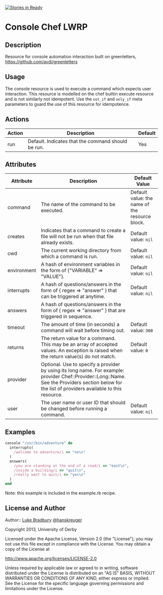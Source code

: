 [![Stories in Ready](https://badge.waffle.io/universityofderby/chef-console.png?label=ready&title=Ready)](https://waffle.io/universityofderby/chef-console)
# Console Chef LWRP
## Description
Resource for console automation interaction built on greenletters, https://github.com/avdi/greenletters

## Usage
The console resource is used to execute a command which expects user interaction. This resource is modelled on the chef builtin execute resource and is not similarly not idempotent. Use the <code>not\_if</code> and <code>only\_if</code> meta parameters to guard the use of this resource for idempotence.

## Actions
<table>
<thead> <tr> <th>Action</th> <th>Description</th> <th>Default</th> </tr> </thead>
<tbody>
<tr> <td>run</td> <td>Default. Indicates that the command should be run.</td> <td>Yes</td> </tr>
</tbody>
</table>

## Attributes
<table>
<thead> <tr><th>Attribute</th> <th>Description</th> <th>Default Value</th></tr> </thead>
<tbody>
<tr><td>command</td><td>The name of the command to be executed.</td><td>Default value: the name of the resource block.</td></tr></td></tr>
<tr><td>creates</td><td>Indicates that a command to create a file will not be run when that file already exists.</td><td> Default value: <code>nil</code></td></tr>
<tr><td>cwd</td><td>The current working directory from which a command is run.</td><td> Default value: <code>nil</code></td></tr>
<tr><td>environment</td><td>A hash of environment variables in the form of {"VARIABLE" => "VALUE"}.</td><td> Default value: <code>nil</code></td></tr>
<tr><td>interrupts</td><td>A hash of questions/answers in the form of { regex => "answer" } that can be triggered at anytime.</td><td> Default value: <code>nil</code></td></tr>
<tr><td>answers</td><td>A hash of questions/answers in the form of { regex => "answer" } that are triggered in sequence.</td></tr>
<tr><td>timeout</td><td>The amount of time (in seconds) a command will wait before timing out.</td><td> Default value: <code>300</code></td></tr>
<tr><td>returns</td><td>The return value for a command. This may be an array of accepted values. An exception is raised when the return value(s) do not match.</td><td>  Default value: <code>0</code></td></tr>
<tr><td>provider</td><td>Optional. Use to specify a provider by using its long name. For example: provider Chef::Provider::Long::Name. See the Providers section below for the list of providers available to this resource.</td></tr>
<tr><td>user</td><td>The user name or user ID that should be changed before running a command.</td><td> Default value: <code>nil</code></td></tr>
</tbody>
</table>

## Examples
````ruby
console "/usr/bin/adventure" do
  interrupts(
    /welcome to adventure/i => "no\n"
  )
  answers(
    /you are standing at the end of a road/i => "east\n",
    /inside a building/i => "quit\n",
    /really want to quit/i => "yes\n"
  )
end
````
Note: this example is included in the example.rb recipe.

## License and Author
Author:: [Luke Bradbury](<mailto:luke.bradbury@derby.ac.uk>) [@hanskreuger](https://twitter.com/hanskreuger)

  Copyright 2013, University of Derby

Licensed under the Apache License, Version 2.0 (the "License");
you may not use this file except in compliance with the License.
You may obtain a copy of the License at

  http://www.apache.org/licenses/LICENSE-2.0

Unless required by applicable law or agreed to in writing, software
distributed under the License is distributed on an "AS IS" BASIS,
WITHOUT WARRANTIES OR CONDITIONS OF ANY KIND, either express or implied.
See the License for the specific language governing permissions and
limitations under the License.
